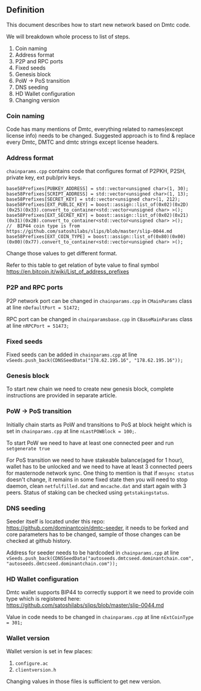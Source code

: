 ## Definition

This document describes how to start new network based on Dmtc code. 

We will breakdown whole process to list of steps.

1. Coin naming
2. Address format
3. P2P and RPC ports
4. Fixed seeds
5. Genesis block
6. PoW -> PoS transition 
7. DNS seeding
8. HD Wallet configuration
9. Changing version

### Coin naming

Code has many mentions of Dmtc, everything related to names(except license info) needs to be changed. Suggested approach is to find & replace every Dmtc, DMTC and dmtc strings except license headers.

### Address format

`chainparams.cpp` contains code that configures format of P2PKH, P2SH, private key, ext pub/priv keys. 

```
base58Prefixes[PUBKEY_ADDRESS] = std::vector<unsigned char>(1, 30);
base58Prefixes[SCRIPT_ADDRESS] = std::vector<unsigned char>(1, 13);
base58Prefixes[SECRET_KEY] = std::vector<unsigned char>(1, 212);
base58Prefixes[EXT_PUBLIC_KEY] = boost::assign::list_of(0x02)(0x2D)(0x25)(0x33).convert_to_container<std::vector<unsigned char> >();
base58Prefixes[EXT_SECRET_KEY] = boost::assign::list_of(0x02)(0x21)(0x31)(0x2B).convert_to_container<std::vector<unsigned char> >();
// 	BIP44 coin type is from https://github.com/satoshilabs/slips/blob/master/slip-0044.md
base58Prefixes[EXT_COIN_TYPE] = boost::assign::list_of(0x80)(0x00)(0x00)(0x77).convert_to_container<std::vector<unsigned char> >();

```

Change those values to get different format. 

Refer to this table to get relation of byte value to final symbol https://en.bitcoin.it/wiki/List_of_address_prefixes

### P2P and RPC ports

P2P network port can be changed in `chainparams.cpp` in `CMainParams` class at line `nDefaultPort = 51472;`

RPC port can be changed in `chainparamsbase.cpp` in `CBaseMainParams` class at line `nRPCPort = 51473;`

### Fixed seeds

Fixed seeds can be added in `chainparams.cpp` at line `vSeeds.push_back(CDNSSeedData("178.62.195.16", "178.62.195.16"));`

### Genesis block

To start new chain we need to create new genesis block, complete instructions are provided in separate article.

### PoW -> PoS transition

Initially chain starts as PoW and transitions to PoS at block height which is set in `chainparams.cpp` at line `nLastPOWBlock = 100;`. 

To start PoW we need to have at least one connected peer and run `setgenerate true`

For PoS transition we need to have stakeable balance(aged for 1 hour), wallet has to be unlocked and we need to have at least 3 connected peers for masternode network sync. One thing to mention is that if `mnsync status` doesn't change, it remains in some fixed state then you will need to stop daemon, clean `netfulfilled.dat` and `mncache.dat` and start again with 3 peers. Status of staking can be checked using `getstakingstatus`.

### DNS seeding

Seeder itself is located under this repo: https://github.com/dominantcoin/dmtc-seeder, it needs to be forked and core parameters has to be changed, sample of those changes can be checked at github history. 

Address for seeder needs to be hardcoded in `chainparams.cpp` at line `vSeeds.push_back(CDNSSeedData("autoseeds.dmtcseed.dominantchain.com", "autoseeds.dmtcseed.dominantchain.com"));`

### HD Wallet configuration

Dmtc wallet supports BIP44 to correctly support it we need to provide coin type which is registered here: https://github.com/satoshilabs/slips/blob/master/slip-0044.md

Value in code needs to be changed in `chainparams.cpp` at line `nExtCoinType = 301;`

### Wallet version

Wallet version is set in few places:

1. `configure.ac`
2. `clientversion.h` 

Changing values in those files is sufficient to get new version. 


